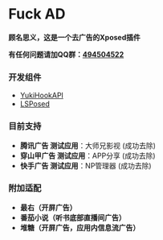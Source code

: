# Fuck AD
**顾名思义，这是一个去广告的Xposed插件**

**有任何问题请加QQ群：[494504522](https://qm.qq.com/cgi-bin/qm/qr?k=rrPSIlmQfYaZAlZuYH058gxUzEEKY00y&authKey=2YtvxFdMkwUaQfxU/SjV5zDBQMTptBWbBaFeivt3FQXrdorfW9iq4fRDljE3V3At&noverify=0&personal_qrcode_source=0)**

### 开发组件
- [YukiHookAPI](https://github.com/fankes/YukiHookAPI)
- [LSPosed](https://github.com/LSPosed/LSPosed)

### 目前支持
- **腾讯广告 测试应用**：大师兄影视 (成功去除)
- **穿山甲广告 测试应用**：APP分享 (成功去除)
- **快手广告 测试应用**：NP管理器 (成功去除)

### 附加适配
- **最右（开屏广告）**
- **番茄小说（听书底部直播间广告）**
- **堆糖（开屏广告，应用内信息流广告）**
